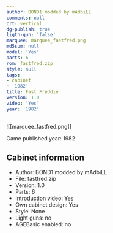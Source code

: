 ```yaml
---
author: BOND1 modded by mAdbiLL
comments: null
crt: vertical
dg-publish: true
ligth-gun: 'false'
marquee: marquee_fastfred.png
md5sum: null
model: 'Yes'
parts: 6
rom: fastfred.zip
style: null
tags:
- cabinet
- '1982'
title: Fast Freddie
version: 1.0
video: 'Yes'
year: '1982'
---
```


![[marquee_fastfred.png]]

Game published year: 1982

## Cabinet information

- Author: BOND1 modded by mAdbiLL
- File: fastfred.zip
- Version: 1.0
- Parts: 6
- Introduction video: Yes
- Own cabinet design: Yes
- Style: None
- Light guns: no
- AGEBasic enabled: no

